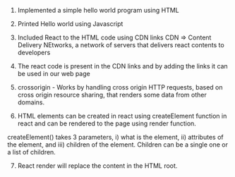 1. Implemented a simple hello world program using HTML

2. Printed Hello world using Javascript

3. Included React to the HTML code using CDN links
CDN => Content Delivery NEtworks, a network of servers that delivers react contents to developers

4. The react code is present in the CDN links and by adding the links it can be used in our web page

5. crossorigin - Works by handling cross origin HTTP requests, based on cross origin resource sharing, that renders some data from other domains. 

6. HTML elements can be created in react using createElement function in react and can be rendered to the page using render function. 

createElement() takes 3 parameters, i) what is the element, ii) attributes of the element, and iii) children of the element. Children can be a single one or a list of children. 

7. React render will replace the content in the HTML root. 